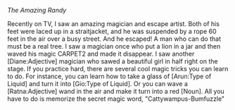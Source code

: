 *The Amazing Randy*

Recently on TV, I saw an amazing magician and escape artist. Both of
his feet were laced up in a straitjacket, and he was
suspended by a rope 60 feet in the air over a busy
street. And he escaped! A man who can do that must be a real
tree. I saw a magician once who put a lion
in a jar and then waved his magic CARPET2 and
made it disappear. I saw another [Diane:Adjective] magician who sawed
a beautiful girl in half right on the stage. If you practice hard,
there are several cool magic tricks you can learn to do. For
instance, you can learn how to take a glass of [Arun:Type of Liquid] and
turn it into [Gio:Type of Liquid]. Or you can wave a [Ratna:Adjective] 
wand in the air and make it turn into a red [Noun]. All you have
to do is memorize the secret magic word, "Cattywampus-Bumfuzzle"
